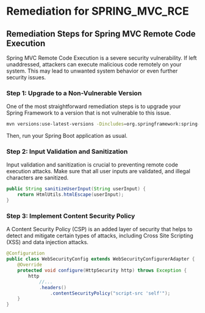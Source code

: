 # Remediation for SPRING_MVC_RCE

## Remediation Steps for Spring MVC Remote Code Execution

Spring MVC Remote Code Execution is a severe security vulnerability. If left unaddressed, attackers can execute malicious code remotely on your system. This may lead to unwanted system behavior or even further security issues.

### Step 1: Upgrade to a Non-Vulnerable Version

One of the most straightforward remediation steps is to upgrade your Spring Framework to a version that is not vulnerable to this issue. 

```bash
mvn versions:use-latest-versions -Dincludes=org.springframework:spring-webmvc
```
Then, run your Spring Boot application as usual.

### Step 2: Input Validation and Sanitization

Input validation and sanitization is crucial to preventing remote code execution attacks. Make sure that all user inputs are validated, and illegal characters are sanitized.

```java
public String sanitizeUserInput(String userInput) {
    return HtmlUtils.htmlEscape(userInput);
}
```
### Step 3: Implement Content Security Policy

A Content Security Policy (CSP) is an added layer of security that helps to detect and mitigate certain types of attacks, including Cross Site Scripting (XSS) and data injection attacks.

```java
@Configuration
public class WebSecurityConfig extends WebSecurityConfigurerAdapter {
    @Override
    protected void configure(HttpSecurity http) throws Exception {
        http
            //...
            .headers()
                .contentSecurityPolicy("script-src 'self'");
    }
}
```